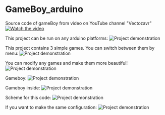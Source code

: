 # GameBoy_arduino
Source code of gameBoy from video on YouTube channel "Vectozavr"
[![Watch the video](img/5.jpg)](https://youtu.be/5UeVOUgtkyM)

This project can be run on any arduino platforms:
![Project demonstration](img/5.jpg)

This project contains 3 simple games. You can switch between them by menu:
![Project demonstration](img/1.jpg)

You can modify any games and make them more beautiful!
![Project demonstration](img/2.jpg)

Gameboy:
![Project demonstration](img/4.jpg)

Gameboy inside:
![Project demonstration](img/3.jpg)

Scheme for this code:
![Project demonstration](img/7.jpg)

If you want to make the same configuration:
![Project demonstration](img/6.jpg)
